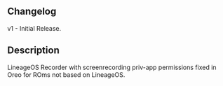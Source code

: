## Changelog
v1 - Initial Release.

## Description 
LineageOS Recorder with screenrecording priv-app permissions fixed in Oreo for ROms not based on LineageOS.
